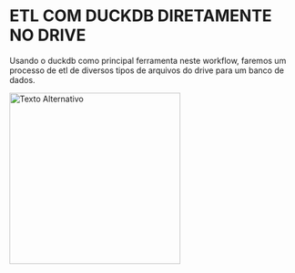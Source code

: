# ETL COM DUCKDB DIRETAMENTE NO DRIVE

Usando o duckdb como principal ferramenta neste workflow, faremos um processo de etl de diversos tipos de arquivos do drive para um banco de dados.

<div style='text-alig: center;'>
    <img src="caminho/para/imagem.png" alt="Texto Alternativo" width="300">
</div>
